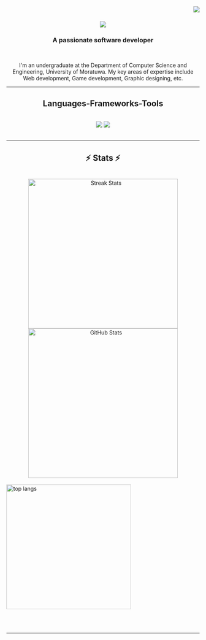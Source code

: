 <img align="right" src="https://visitor-badge.laobi.icu/badge?page_id=TiranVitharana.TiranVitharana" />

<h1 align="center">
    <img src="https://readme-typing-svg.herokuapp.com/?font=Righteous&size=35&center=true&vCenter=true&width=500&height=70&duration=4000&lines=Hi+There!;+I'm+Tiran+Vitharana!;" />
</h1>

<h3 align="center">A passionate software developer</h3>

<br/>


 
<div align="center"> 
  <p>I'm an undergraduate at the Department of Computer Science and Engineering, University of Moratuwa. My key areas of expertise include Web development, Game development, Graphic designing, etc.</p>
</div>

 <hr/>
 
<h2 align="center"> Languages-Frameworks-Tools </h2>
<br/>
<div align="center">
    <img src="https://skillicons.dev/icons?i=react,bootstrap,html,css,vscode,github,figma,tailwind,git" />
    <img src="https://skillicons.dev/icons?i=python,javascript,typescript,mongodb,nextjs,mysql" /><br>
</div>

<br/>
<hr/>

<h2 align="center">⚡ Stats ⚡</h2>
<br>
<div align="center">
  <img 
    src="https://github-readme-streak-stats.vercel.app?user=TiranVitharana&count_private=true&theme=react&border_radius=10" 
    alt="Streak Stats" 
    width="390"
  />
  <img 
    src="https://github-readme-stats.vercel.app/api?username=TiranVitharana&count_private=true&show_icons=true&theme=react&rank_icon=github&border_radius=10" 
    alt="GitHub Stats" 
    width="390"
  />
</div>

  <br/>
  <img width=325 align="center" src="https://github-readme-stats.vercel.app/api/top-langs/?username=TiranVitharana&hide=HTML&langs_count=8&layout=compact&theme=react&border_radius=10&size_weight=0.5&count_weight=0.5&exclude_repo=github-readme-stats" alt="top langs" />
</div>

<br/><br/>

<hr/>

<br/>
